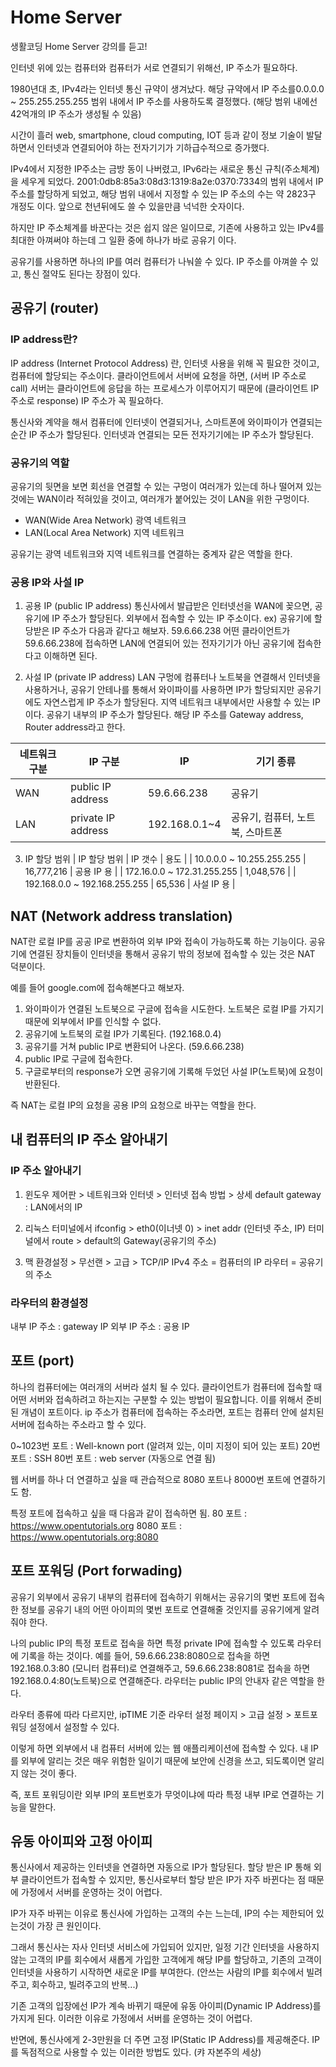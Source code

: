 # Home Server
생활코딩 Home Server 강의를 듣고!

인터넷 위에 있는 컴퓨터와 컴퓨터가 서로 연결되기 위해선, IP 주소가 필요하다.

1980년대 초, IPv4라는 인터넷 통신 규약이 생겨났다.
해당 규약에서 IP 주소를0.0.0.0 ~ 255.255.255.255 범위 내에서 IP 주소를 사용하도록 결정했다. 
(해당 범위 내에선 42억개의 IP 주소가 생성될 수 있음) 

시간이 흘러 web, smartphone, cloud computing, IOT 등과 같이 정보 기술이 발달하면서
인터넷과 연결되어야 하는 전자기기가 기하급수적으로 증가했다.

IPv4에서 지정한 IP주소는 금방 동이 나버렸고,
IPv6라는 새로운 통신 규칙(주소체계)을 세우게 되었다.
2001:0db8:85a3:08d3:1319:8a2e:0370:7334의 범위 내에서 IP주소를 할당하게 되었고,
해당 범위 내에서 지정할 수 있는 IP 주소의 수는 약 2823구 개정도 이다.
앞으로 천년뒤에도 쓸 수 있을만큼 넉넉한 숫자이다.

하지만 IP 주소체계를 바꾼다는 것은 쉽지 않은 일이므로,
기존에 사용하고 있는 IPv4를 최대한 아껴써야 하는데 그 일환 중에 하나가 바로 공유기 이다.

공유기를 사용하면 하나의 IP를 여러 컴퓨터가 나눠쓸 수 있다.
IP 주소를 아껴쓸 수 있고, 통신 절약도 된다는 장점이 있다.

## 공유기 (router)

### IP address란?
IP address (Internet Protocol Address) 란, 인터넷 사용을 위해 꼭 필요한 것이고, 컴퓨터에 할당되는 주소이다.
클라이언트에서 서버에 요청을 하면, (서버 IP 주소로 call)
서버는 클라이언트에 응답을 하는 프로세스가 이루어지기 때문에 (클라이언트 IP 주소로 response)
IP 주소가 꼭 필요하다.

통신사와 계약을 해서 컴퓨터에 인터넷이 연결되거나, 스마트폰에 와이파이가 연결되는 순간 IP 주소가 할당된다.
인터넷과 연결되는 모든 전자기기에는 IP 주소가 할당된다.

### 공유기의 역할

공유기의 뒷면을 보면 회선을 연결할 수 있는 구멍이 여러개가 있는데
하나 떨어져 있는 것에는 WAN이라 적혀있을 것이고, 여러개가 붙어있는 것이 LAN을 위한 구멍이다.

* WAN(Wide Area Network) 광역 네트워크
* LAN(Local Area Network) 지역 네트워크

공유기는 광역 네트워크와 지역 네트워크를 연결하는 중계자 같은 역할을 한다.

### 공용 IP와 사설 IP
1. 공용 IP (public IP address)
통신사에서 발급받은 인터넷선을 WAN에 꽂으면, 공유기에 IP 주소가 할당된다.
외부에서 접속할 수 있는 IP 주소이다.
ex)
공유기에 할당받은 IP 주소가 다음과 같다고 해보자. 59.6.66.238
어떤 클라이언트가 59.6.66.238에 접속하면 LAN에 연결되어 있는 전자기기가 아닌 공유기에 접속한다고 이해하면 된다.

2. 사설 IP (private IP address) 
LAN 구멍에 컴퓨터나 노트북을 연결해서 인터넷을 사용하거나, 공유기 안테나를 통해서 와이파이를 사용하면 IP가 할당되지만 공유기에도 자연스럽게 IP 주소가 할당된다.
지역 네트워크 내부에서만 사용할 수 있는 IP이다.
공유기 내부의 IP 주소가 할당된다.
해당 IP 주소를 Gateway address, Router address라고 한다.

| 네트워크 구분 | IP 구분 | IP | 기기 종류 |
|-----|-------------------|-------------|------|
| WAN | public IP address | 59.6.66.238 | 공유기 |
| LAN | private IP address | 192.168.0.1~4 | 공유기, 컴퓨터, 노트북, 스마트폰 |

3. IP 할당 범위
| IP 할당 범위 | IP 갯수 | 용도 |
| 10.0.0.0 ~ 10.255.255.255 | 16,777,216 | 공용 IP 용 |
| 172.16.0.0 ~ 172.31.255.255 | 1,048,576 | 
| 192.168.0.0 ~ 192.168.255.255 | 65,536 | 사설 IP 용 |

## NAT (Network address translation)
NAT란 로컬 IP를 공공 IP로 변환하여 외부 IP와 접속이 가능하도록 하는 기능이다. 
공유기에 연결된 장치들이 인터넷을 통해서 공유기 밖의 정보에 접속할 수 있는 것은 NAT 덕분이다.

예를 들어 google.com에 접속해본다고 해보자.
1. 와이파이가 연결된 노트북으로 구글에 접속을 시도한다.
노트북은 로컬 IP를 가지기 때문에 외부에서 IP를 인식할 수 없다.
2. 공유기에 노트북의 로컬 IP가 기록된다. (192.168.0.4)
3. 공유기를 거쳐 public IP로 변환되어 나온다. (59.6.66.238)
4. public IP로 구글에 접속한다.
5. 구글로부터의 response가 오면 공유기에 기록해 두었던 사설 IP(노트북)에 요청이 반환된다. 

즉 NAT는 로컬 IP의 요청을 공용 IP의 요청으로 바꾸는 역할을 한다.


## 내 컴퓨터의 IP 주소 알아내기
### IP 주소 알아내기
1. 윈도우
제어판 > 네트워크와 인터넷 > 인터넷 접속 방법 > 상세
default gateway : LAN에서의 IP

2. 리눅스
터미널에서 ifconfig > eth0(이너넷 0) > inet addr (인터넷 주소, IP)
터미널에서 route > default의 Gateway(공유기의 주소)

3. 맥
환경설정 > 무선랜 > 고급 > TCP/IP
IPv4 주소 = 컴퓨터의 IP
라우터 = 공유기의 주소

### 라우터의 환경설정
내부 IP 주소 : gateway IP
외부 IP 주소 : 공용 IP

## 포트 (port)
하나의 컴퓨터에는 여러개의 서버라 설치 될 수 있다. 
클라이언트가 컴퓨터에 접속할 때 어떤 서버와 접속하려고 하는지는 구분할 수 있는 방법이 필요합니다. 
이를 위해서 준비된 개념이 포트이다. 
ip 주소가 컴퓨터에 접속하는 주소라면, 포트는 컴퓨터 안에 설치된 서버에 접속하는 주소라고 할 수 있다. 

0~1023번 포트 : Well-known port (알려져 있는, 이미 지정이 되어 있는 포트)
20번 포트 : SSH
80번 포트 : web server (자동으로 연결 됨)

웹 서버를 하나 더 연결하고 싶을 때 관습적으로 8080 포트나 8000번 포트에 연결하기도 함.

특정 포트에 접속하고 싶을 때 다음과 같이 접속하면 됨.
80 포트 : https://www.opentutorials.org
8080 포트 : https://www.opentutorials.org:8080

## 포트 포워딩 (Port forwading)
공유기 외부에서 공유기 내부의 컴퓨터에 접속하기 위해서는 공유기의 몇번 포트에 접속한 정보를 공유기 내의 어떤 아이피의 몇번 포트로 연결해줄 것인지를 공유기에게 알려줘야 한다. 

나의 public IP의 특정 포트로 접속을 하면 특정 private IP에 접속할 수 있도록 라우터에 기록을 하는 것이다.
예를 들어,
59.6.66.238:8080으로 접속을 하면 192.168.0.3:80 (모니터 컴퓨터)로 연결해주고,
59.6.66.238:8081로 접속을 하면 192.168.0.4:80(노트북)으로 연결해준다.
라우터는 public IP의 안내자 같은 역할을 한다.

라우터 종류에 따라 다르지만, 
ipTIME 기준 
라우터 설정 페이지 > 고급 설정 > 포트포워딩 설정에서 설정할 수 있다.

이렇게 하면 외부에서 내 컴퓨터 서버에 있는 웹 애플리케이션에 접속할 수 있다.
내 IP를 외부에 알리는 것은 매우 위험한 일이기 때문에 보안에 신경을 쓰고, 되도록이면 알리지 않는 것이 좋다. 

즉, 포트 포워딩이란 외부 IP의 포트번호가 무엇이냐에 따라 특정 내부 IP로 연결하는 기능을 말한다.

## 유동 아이피와 고정 아이피
통신사에서 제공하는 인터넷을 연결하면 자동으로 IP가 할당된다.
할당 받은 IP 통해 외부 클라이언트가 접속할 수 있지만, 통신사로부터 할당 받은 IP가 자주 바뀐다는 점 때문에 가정에서 서버를 운영하는 것이 어렵다.

IP가 자주 바뀌는 이유로
통신사에 가입하는 고객의 수는 느는데, IP의 수는 제한되어 있는것이 가장 큰 원인이다.

그래서 통신사는 자사 인터넷 서비스에 가입되어 있지만, 일정 기간 인터넷을 사용하지 않는 고객의 IP를 회수에서
새롭게 가입한 고객에게 해당 IP를 할당하고, 기존의 고객이 인터넷을 사용하기 시작하면 새로운 IP를 부여한다.
(안쓰는 사람의 IP를 회수에서 빌려주고, 회수하고, 빌려주고의 반복...)

기존 고객의 입장에선 IP가 계속 바뀌기 때문에 유동 아이피(Dynamic IP Address)를 가지게 된다.
이러한 이유로 가정에서 서버를 운영하는 것이 어렵다.

반면에, 통신사에게 2-3만원을 더 주면 고정 IP(Static IP Address)를 제공해준다.
IP를 독점적으로 사용할 수 있는 이러한 방법도 있다.
(캬 자본주의 세상)
